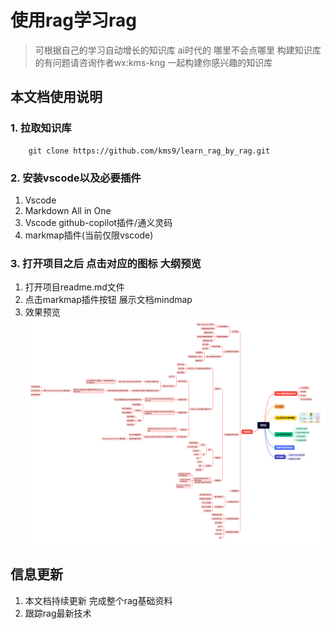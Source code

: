 # 使用rag学习rag

> 可根据自己的学习自动增长的知识库
> ai时代的 哪里不会点哪里
> 构建知识库的有问题请咨询作者wx:kms-kng  一起构建你感兴趣的知识库


## 本文档使用说明

### 1. 拉取知识库

```
	git clone https://github.com/kms9/learn_rag_by_rag.git

```  

### 2. 安装vscode以及必要插件

  1. Vscode
  2. Markdown All in One
  3. Vscode github-copilot插件/通义灵码
  4. markmap插件(当前仅限vscode)

### 3. 打开项目之后 点击对应的图标 大纲预览
  1. 打开项目readme.md文件
  2. 点击markmap插件按钮 展示文档mindmap
  3. 效果预览 ![rag](rag.png)

## 信息更新

1. 本文档持续更新 完成整个rag基础资料 
2. 跟踪rag最新技术 